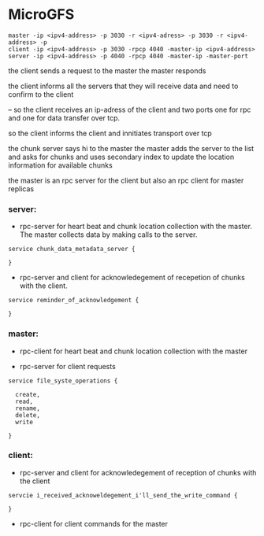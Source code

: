 # MicroGFS

```
master -ip <ipv4-address> -p 3030 -r <ipv4-adress> -p 3030 -r <ipv4-address> -p
client -ip <ipv4-address> -p 3030 -rpcp 4040 -master-ip <ipv4-address>
server -ip <ipv4-address> -p 4040 -rpcp 4040 -master-ip -master-port
```

the client sends a request <rpc> to the master
the master responds

the client informs <rpc> all the servers that they will receive data and need to confirm to the client

– so the client receives an ip-adress of the client and two ports one for rpc and one for data transfer over tcp.

so the client informs the client and innitiates transport over tcp

the chunk server says hi to the master <rpc> the master adds the server to the list and asks for chunks <rpc> and uses secondary index <chunk-handle to name to file-struct> to update the location information for available chunks

the master is an rpc server for the client but also an rpc client for master replicas

### server:
- rpc-server for heart beat and chunk location collection with the master. The master collects data by making calls to the server.
```
service chunk_data_metadata_server {

}
```
- rpc-server and client for acknowledegement of recepetion of chunks with the client. 
```
service reminder_of_acknowledgement {

}
```
### master:
- rpc-client for heart beat and chunk location collection with the master

- rpc-server for client requests
```
service file_syste_operations {

  create,
  read,
  rename,
  delete,
  write

}
```
### client:
- rpc-server and client for acknowledegement of reception of chunks with the client
```
servcie i_received_acknoweldegement_i'll_send_the_write_command {
  
}
```
- rpc-client for client commands for the master
